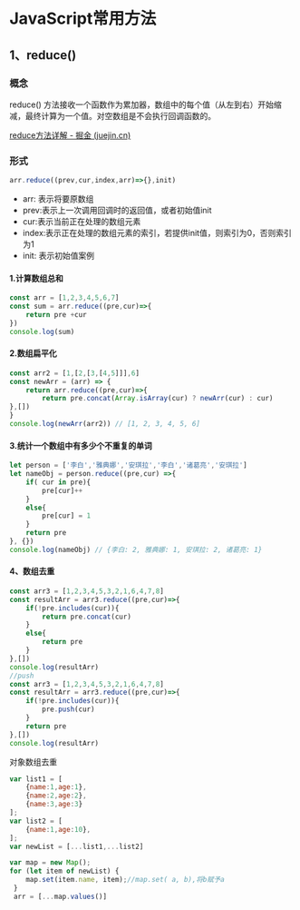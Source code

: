 # JavaScript常用方法

## 1、reduce()

### 概念

reduce() 方法接收一个函数作为累加器，数组中的每个值（从左到右）开始缩减，最终计算为一个值。对空数组是不会执行回调函数的。

[reduce方法详解 - 掘金 (juejin.cn)](https://juejin.cn/post/6970624351183831048)



### 形式

```js
arr.reduce((prev,cur,index,arr)=>{},init)
```

- arr: 表示将要原数组
- prev:表示上一次调用回调时的返回值，或者初始值init
- cur:表示当前正在处理的数组元素
- index:表示正在处理的数组元素的索引，若提供init值，则索引为0，否则索引为1
- init: 表示初始值案例

#### 1.计算数组总和

```js
const arr = [1,2,3,4,5,6,7]
const sum = arr.reduce((pre,cur)=>{
    return pre +cur
})
console.log(sum)
```

#### 2.数组扁平化

```js
const arr2 = [1,[2,[3,[4,5]]],6]
const newArr = (arr) => {
    return arr.reduce((pre,cur)=>{
        return pre.concat(Array.isArray(cur) ? newArr(cur) : cur)
},[])
}
console.log(newArr(arr2)) // [1, 2, 3, 4, 5, 6]
```

#### 3.统计一个数组中有多少个不重复的单词

```js
let person = ['李白','雅典娜','安琪拉','李白','诸葛亮','安琪拉']
let nameObj = person.reduce((pre,cur) =>{
    if( cur in pre){
        pre[cur]++
    }
    else{
        pre[cur] = 1
    }
    return pre
}, {})
console.log(nameObj) // {李白: 2, 雅典娜: 1, 安琪拉: 2, 诸葛亮: 1}
```

#### 4、数组去重

```javascript
const arr3 = [1,2,3,4,5,3,2,1,6,4,7,8]
const resultArr = arr3.reduce((pre,cur)=>{
    if(!pre.includes(cur)){
        return pre.concat(cur)
    }
    else{
        return pre
    }
},[])
console.log(resultArr)
//push
const arr3 = [1,2,3,4,5,3,2,1,6,4,7,8] 
const resultArr = arr3.reduce((pre,cur)=>{ 
    if(!pre.includes(cur)){ 
        pre.push(cur) 
    } 
    return pre 
},[]) 
console.log(resultArr)
```



对象数组去重

```js
var list1 = [
    {name:1,age:1},
    {name:2,age:2},
    {name:3,age:3}
];
var list2 = [
    {name:1,age:10},
];
var newList = [...list1,...list2]

var map = new Map();
for (let item of newList) {
    map.set(item.name, item);//map.set( a, b),将b赋予a
 }
 arr = [...map.values()]
```

